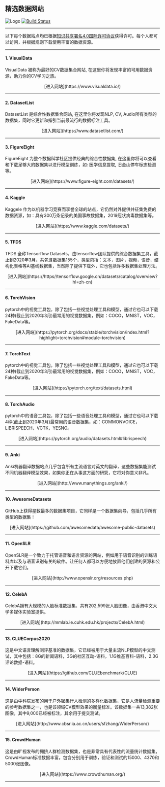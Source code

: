 
## 精选数据网站

![Logo](http://www.tisv.cn/img/logo.png)
[![Build Status](http://www.tisv.cn/img/badge.svg)](http://www.tisv.cn/) 

---




以下每个数据站点均已根据[知识共享署名4.0国际许可协议](http://creativecommons.org/licenses/by/4.0/)获得许可。每个人都可以访问，并根据规则下载使用丰富的数据资源。


---




#### 1. VisualData

VisualData 被称为最好的CV数据集合网站, 在这里你将发现丰富的可用数据资源，助力你的CV学习之旅。

<center>
[进入网站](https://www.visualdata.io/)
</center>

---

#### 2. DatasetList

DatasetList 是综合性数据集合网站, 在这里你将发现NLP, CV, Audio所有类型的数据集，同时它更新和指引当前最流行的数据标注工具。

<center>
[进入网站](https://www.datasetlist.com/)
</center>

---

#### 3. FigureEight

FigureEight 为整个数据科学社区提供经典的综合性数据集, 在这里你将可以查看和下载足够大的数据集以进行模型训练，如: 医学信息提取, 旧金山停车标志检测等。

<center>
[进入网站](https://www.figure-eight.com/datasets/)
</center>

---

#### 4. Kaggle

Kaggele 作为以机器学习竞赛而享誉全球的站点，它仍然对外提供并征集免费的数据资源，如：具有300万条记录的美国事故数据集，2019冠状病毒数据集等。

<center>
[进入网站](https://www.kaggle.com/datasets/)
</center>

---

#### 5. TFDS

TFDS 全称Tensorflow Datasets，由tensorflow团队提供的综合数据集工具，截止到2020年3月，共包含数据集155个，类型包括：文本，图片，视频，语音，结构化表格等AI基线数据集，当然除了提供下载外，它也包括许多数据集处理方法。

<center>
[进入网站](https://https//tensorflow.google.cn/datasets/catalog/overview?hl=zh-cn)
</center>

---

#### 6. TorchVision

pytorch中的视觉工具包，除了包括一些视觉处理工具和模型，通过它也可以下载24种(截止到2020年3月)最常用的视觉数据集，例如：COCO，MNIST，VOC，FakeData等。

<center>
[进入网站](https://pytorch.org/docs/stable/torchvision/index.html?highlight=torchvision#module-torchvision)
</center>


---

#### 7. TorchText

pytorch中的视觉工具包，除了包括一些视觉处理工具和模型，通过它也可以下载24种(截止到2020年3月)最常用的视觉数据集，例如：COCO，MNIST，VOC，FakeData等。

<center>
[进入网站](https://pytorch.org/text/datasets.html)
</center>


---

#### 8. TorchAudio

pytorch中的语音工具包，除了包括一些语音处理工具和模型，通过它也可以下载4种(截止到2020年3月)最常用的语音数据集，如：COMMONVOICE，LIBRISPEECH，VCTK，YESNO。

<center>
[进入网站](https://pytorch.org/audio/datasets.html#librispeech)
</center>


---

#### 9. Anki

Anki机器翻译数据站点几乎包含所有主流语言对英文的翻译，这些数据集能测试不同机器翻译模型效果，如果你正在从事这方面的研究，它将对你意义非凡。

<center>
[进入网站](http://www.manythings.org/anki/)
</center>


---

#### 10. AwesomeDatasets

GitHub上获得星数最多的数据集项目，它同样是一个数据集向导，包括几乎所有类型的数据集！

<center>
[进入网站](https://github.com/awesomedata/awesome-public-datasets)
</center>

---

#### 11.  OpenSLR

OpenSLR是一个致力于托管语音和语言资源的网站，例如用于语音识别的训练语料库以及与语音识别有关的软件。让任何人都可以方便地放置他们创建的资源和公开下载它们。

<center>
[进入网站](http://www.openslr.org/resources.php)
</center>


---

#### 12. CelebA

CelebA拥有大规模的人脸标准数据集，共有202,599张人脸图像，由香港中文大学多媒体实验室提供。

<center>
[进入网站](http://mmlab.ie.cuhk.edu.hk/projects/CelebA.html)
</center>


---

#### 13. CLUECorpus2020

这是中文语言理解测评基准的数据集，它已经被用于大量主流NLP模型的中文测试，其中包括：8G的新闻语料，3G的社区互动-语料，1.1G维基百科-语料，2.3G评论数据-语料。

<center>
[进入网站](https://github.com/CLUEbenchmark/CLUE)
</center>

---

#### 14. WiderPerson

这是由中科院发布的用于户外密集行人检测的多样化数据集，它是人流量检测重要的参考数据集之一，也是该领域CV模型效果的衡量标准。该数据集一共13,382张图像，其中9,000已经被标注，其余用于提交测试。

<center>
[进入网站](http://www.cbsr.ia.ac.cn/users/sfzhang/WiderPerson/)
</center>

---

#### 15. CrowdHuman

这是由旷视发布的拥挤人群检测数据集，也是非常具有代表性的流量统计数据集，CrowdHuman标准数据丰富，包含分别用于训练，验证和测试的15000、4370和5000张图像。

<center>
[进入网站](https://www.crowdhuman.org/)
</center>

---
